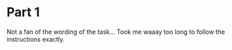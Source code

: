 # Part 1

Not a fan of the wording of the task... Took me waaay too long to follow the instructions exactly.
